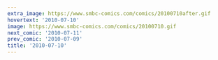 ```yaml
---
extra_image: https://www.smbc-comics.com/comics/20100710after.gif
hovertext: '2010-07-10'
image: https://www.smbc-comics.com/comics/20100710.gif
next_comic: '2010-07-11'
prev_comic: '2010-07-09'
title: '2010-07-10'
---
```


